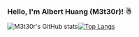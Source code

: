 ### Hello, I'm Albert Huang (M3t30r)! ☃



![M3t30r's GitHub stats](https://github-readme-stats.vercel.app/api?username=albert-notes&count_private=true&theme=tokyonight)[![Top Langs](https://github-readme-stats.vercel.app/api/top-langs/?username=albert-notes&langs_count=8&theme=tokyonight)](https://github.com/anuraghazra/github-readme-stats)

<!--
**albert-notes/albert-notes** is a ✨ _special_ ✨ repository because its `README.md` (this file) appears on your GitHub profile.

Here are some ideas to get you started:

- 🔭 I’m currently working on ...
- 🌱 I’m currently learning ...
- 👯 I’m looking to collaborate on ...
- 🤔 I’m looking for help with ...
- 💬 Ask me about ...
- 📫 How to reach me: ...
- 😄 Pronouns: ...
- ⚡ Fun fact: ...
-->
